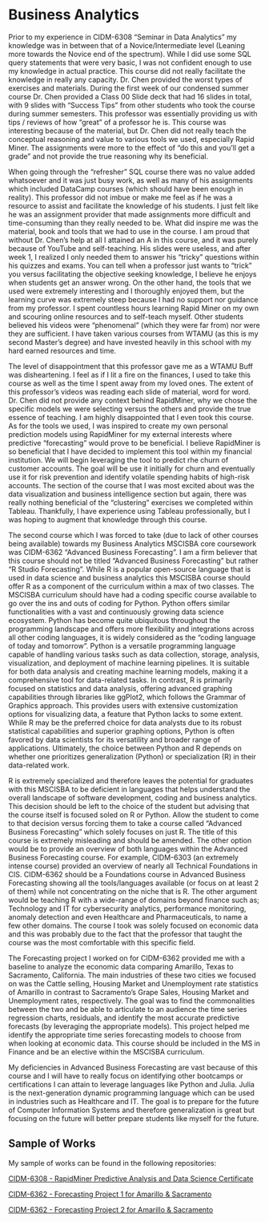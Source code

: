 # **Business Analytics** 

Prior to my experience in CIDM-6308 “Seminar in Data Analytics” my knowledge was in between that of a Novice/Intermediate level (Leaning more towards the Novice end of the spectrum).  While I did use some SQL query statements that were very basic, I was not confident enough to use my knowledge in actual practice. This course did not really facilitate the knowledge in really any capacity. Dr. Chen provided the worst types of exercises and materials. During the first week of our condensed summer course Dr. Chen provided a Class 00 Slide deck that had 16 slides in total, with 9 slides with “Success Tips” from other students who took the course during summer semesters. This professor was essentially providing us with tips / reviews of how “great” of a professor he is. This course was interesting because of the material, but Dr. Chen did not really teach the conceptual reasoning and value to various tools we used, especially Rapid Miner. The assignments were more to the effect of “do this and you’ll get a grade” and not provide the true reasoning why its beneficial. 

When going through the “refresher” SQL course there was no value added whatsoever and it was just busy work, as well as many of his assignments which included DataCamp courses (which should have been enough in reality). This professor did not imbue or make me feel as if he was a resource to assist and facilitate the knowledge of his students. I just felt like he was an assignment provider that made assignments more difficult and time-consuming than they really needed to be. What did inspire me was the material, book and tools that we had to use in the course. I am proud that without Dr. Chen’s help at all I attained an A in this course, and it was purely because of YouTube and self-teaching. His slides were useless, and after week 1, I realized I only needed them to answer his “tricky” questions within his quizzes and exams. You can tell when a professor just wants to “trick” you versus facilitating the objective seeking knowledge, I believe he enjoys when students get an answer wrong. On the other hand, the tools that we used were extremely interesting and I thoroughly enjoyed them, but the learning curve was extremely steep because I had no support nor guidance from my professor. I spent countless hours learning Rapid Miner on my own and scouring online resources and to self-teach myself. Other students believed his videos were “phenomenal” (which they were far from) nor were they are sufficient. I have taken various courses from WTAMU (as this is my second Master’s degree) and have invested heavily in this school with my hard earned resources and time. 

The level of disappointment that this professor gave me as a WTAMU Buff was disheartening. I feel as if I lit a fire on the finances, I used to take this course as well as the time I spent away from my loved ones. The extent of this professor’s videos was reading each slide of material, word for word. Dr. Chen did not provide any context behind RapidMiner, why we chose the specific models we were selecting versus the others and provide the true essence of teaching. I am highly disappointed that I even took this course. As for the tools we used, I was inspired to create my own personal prediction models using RapidMiner for my external interests where predictive “forecasting” would prove to be beneficial. I believe RapidMiner is so beneficial that I have decided to implement this tool within my financial institution. We will begin leveraging the tool to predict rhe churn of customer accounts. The goal will be use it initially for churn and eventually use it for risk prevention and identify volatile spending habits of high-risk accounts. The section of the course that I was most excited about was the data visualization and business intelligence section but again, there was really nothing beneficial of the “clustering” exercises we completed within Tableau. Thankfully, I have experience using Tableau professionally, but I was hoping to augment that knowledge through this course. 

The second course which I was forced to take (due to lack of other courses being available) towards my Business Analytics MSCISBA core coursework was CIDM-6362 “Advanced Business Forecasting”. I am a firm believer that this course should not be titled “Advanced Business Forecasting” but rather “R Studio Forecasting”. While R is a popular open-source language that is used in data science and business analytics this MSCISBA course should offer R as a component of the curriculum within a max of two classes. The MSCISBA curriculum should have had a coding specific course available to go over the ins and outs of coding for Python. Python offers similar functionalities with a vast and continuously growing data science ecosystem. Python has become quite ubiquitous throughout the programming landscape and offers more flexibility and integrations across all other coding languages, it is widely considered as the “coding language of today and tomorrow”. Python is a versatile programming language capable of handling various tasks such as data collection, storage, analysis, visualization, and deployment of machine learning pipelines. It is suitable for both data analysis and creating machine learning models, making it a comprehensive tool for data-related tasks. In contrast, R is primarily focused on statistics and data analysis, offering advanced graphing capabilities through libraries like ggPlot2, which follows the Grammar of Graphics approach. This provides users with extensive customization options for visualizing data, a feature that Python lacks to some extent. While R may be the preferred choice for data analysts due to its robust statistical capabilities and superior graphing options, Python is often favored by data scientists for its versatility and broader range of applications. Ultimately, the choice between Python and R depends on whether one prioritizes generalization (Python) or specialization (R) in their data-related work. 

R is extremely specialized and therefore leaves the potential for graduates with this MSCISBA to be deficient in languages that helps understand the overall landscape of software development, coding and business analytics. This decision should be left to the choice of the student but advising that the course itself is focused soled on R or Python. Allow the student to come to that decision versus forcing them to take a course called “Advanced Business Forecasting” which solely focuses on just R. The title of this course is extremely misleading and should be amended. The other option would be to provide an overview of both languages within the Advanced Business Forecasting course. For example, CIDM-6303 (an extremely intense course) provided an overview of nearly all Technical Foundations in CIS. CIDM-6362 should be a Foundations course in Advanced Business Forecasting showing all the tools/languages available (or focus on at least 2 of them) while not concentrating on the niche that is R. The other argument would be teaching R with a wide-range of domains beyond finance such as; Technology and IT for cybersecurity analytics, performance monitoring, anomaly detection and even Healthcare and Pharmaceuticals, to name a few other domains. The course I took was solely focused on economic data and this was probably due to the fact that the professor that taught the course was the most comfortable with this specific field. 

The Forecasting project I worked on for CIDM-6362 provided me with a baseline to analyze the economic data comparing Amarillo, Texas to Sacramento, California. The main industries of these two cities we focused on was the Cattle selling, Housing Market and Unemployment rate statistics of Amarillo in contrast to Sacramento’s Grape Sales, Housing Market and Unemployment rates, respectively. The goal was to find the commonalities between the two and be able to articulate to an audience the time series regression charts, residuals, and identify the most accurate predictive forecasts (by leveraging the appropriate models). This project helped me identify the appropriate time series forecasting models to choose from when looking at economic data. This course should be included in the MS in Finance and be an elective within the MSCISBA curriculum. 

My deficiencies in Advanced Business Forecasting are vast because of this course and I will have to really focus on identifying other bootcamps or certifications I can attain to leverage languages like Python and Julia. Julia is the next-generation dynamic programming language which can be used in industries such as Healthcare and IT. The goal is to prepare for the future of Computer Information Systems and therefore generalization is great but focusing on the future will better prepare students like myself for the future. 



## **Sample of Works**
My sample of works can be found in the following repositories:


[CIDM-6308 - RapidMiner Predictive Analysis and Data Science Certificate](https://github.com/MMD2731/CIDM-6395-70-CAPSTONE/blob/main/Samples%20of%20Work/RapidMiner_Certificate.docx)

[CIDM-6362 - Forecasting Project 1 for Amarillo & Sacramento](https://github.com/MMD2731/CIDM-6395-70-CAPSTONE/blob/main/Samples%20of%20Work/Forecasting%20Project%201_MM.pdf)

[CIDM-6362 - Forecasting Project 2 for Amarillo & Sacramento](https://github.com/MMD2731/CIDM-6395-70-CAPSTONE/blob/main/Samples%20of%20Work/Forecasting%20Project%202%20MM.pdf)
